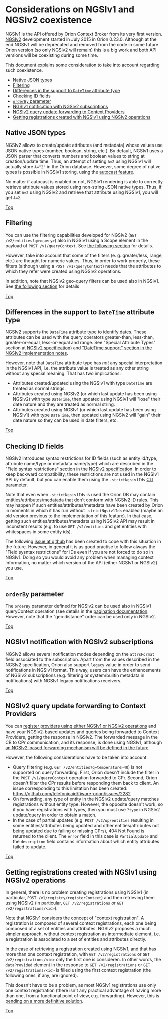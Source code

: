 # <a name="top"></a>Considerations on NGSIv1 and NGSIv2 coexistence

NGSIv1 is the API offered by Orion Context Broker from its very first version. 
[NGSIv2](http://telefonicaid.github.io/fiware-orion/api/v2/stable) development started 
in July 2015 in Orion 0.23.0. Although at the end NGSIv1 will be deprecated and 
removed from the code in some future Orion version (so only NGSIv2 will remain) 
this is a big work and both API versions will be coexisting during some time. 

This document explains some consideration to take into account regarding such coexistence.

* [Native JSON types](#native-json-types)
* [Filtering](#filtering)
* [Differences in the support to `DateTime` attribute type](#differences-in-the-support-to-datetime-attribute-type)
* [Checking ID fields](#checking-id-fields)
* [`orderBy` parameter](#orderby-parameter)
* [NGSIv1 notification with NGSIv2 subscriptions](#ngsiv1-notification-with-ngsiv2-subscriptions)
* [NGSIv2 query update forwarding to Context Providers](#ngsiv2-query-update-forwarding-to-context-providers)
* [Getting registrations created with NGSIv1 using NGSIv2 operations](#getting-registrations-created-with-NGSIv1-using-NGSIv2-operations)

## Native JSON types

NGSIv2 allows to create/update attributes (and metadata) whose values use JSON native 
types (number, boolean, string, etc.). By default, NGSIv1 uses a JSON parser that converts
numbers and boolean values to string at creation/update time. Thus, an attempt of 
setting `A=2` using NGSIv1 will actually store `A="2"` in the Orion database. However,
some degree of native types is possible in NGSIv1 storing, using
the [autocast feature](ngsiv1autocast.md).

No matter if autocast is enabled or not, NGSIv1 rendering is able to correctly retrieve
attribute values stored using non-string JSON native types. Thus, if you set `A=2`
using NGSIv2 and retrieve that attribute using NGSIv1, you will get `A=2`.

[Top](#top)

## Filtering

You can use the filtering capabilities developed for NGSIv2 (`GET /v2/entities?q=<query>`) also 
in NGSIv1 using a Scope element in the payload of `POST /v1/queryContext`. See 
[the following section](filtering.md#string-filters) for details.

However, take into account that some of the filters (e. g. greater/less, range, etc.) are thought
for numeric values. Thus, in order to work properly, these filters (although using a 
`POST /v1/queryContext`) needs that the attributes to which they refer were created using NGSIv2 operations.

In addition, note that NGSIv2 geo-query filters can be used also in NGSIv1. See
[the following section](geolocation.md#geo-located-queries-ngsiv2) for details

[Top](#top)

## Differences in the support to `DateTime` attribute type

NGSIv2 supports the `DateTime` attribute type to identify dates. These attributes can be used with the query operators
greater-than, less-than, greater-or-equal, less-or-equal and range. See "Special Attribute Types" section at
[NGSIv2 specification](http://telefonicaid.github.io/fiware-orion/api/v2/stable)) and ["DateTime support"  section
in the NGSIv2 implementation notes](ngsiv2_implementation_notes.md#datetime-support).

However, note that `DateTime` attribute type has *not* any special interpretation in the NGSIv1 API, i.e. the
attribute value is treated as any other string without any special meaning. That has two implications:

* Attributes created/updated using the NGSIv1 with type `DateTime` are treated as normal strings.
* Attributes created using NGSIv2 (or which last update has been using NGSIv2) with type `DateTime`, then
  updated using NGSIv1 will "lose" their date nature and they are treated as normal string.
* Attributes created using NGSIv1 (or which last update has been using NGSIv1) with type `DateTime`, then
  updated using NGSIv2 will "gain" their date nature so they can be used in date filters, etc.

[Top](#top)

## Checking ID fields

NGSIv2 introduces syntax restrictions for ID fields (such as entity id/type, attribute name/type
or metadata name/type) which are described in the "Field syntax restrictions" section in the
[NGSIv2 specification](http://telefonicaid.github.io/fiware-orion/api/v2/stable). In order to
keep backward compatibility, these restrictions are not used in the NGSIv1 API by default, but
you can enable them using the `-strictNgsiv1Ids` [CLI parameter](../admin/cli.md).

Note that even when `-strictNgsiv1Ids` is used the Orion DB may contain entities/attributes/medatada
that don't conform with NGSIv2 ID rules. This may happen if such entities/attributes/metadata have
been created by Orion in moments in which it has run without `-strictNgsiv1Ids` enabled (maybe an old
version previous to the implementation of this feature). In that case, getting such
entities/attributes/metadata using NGSIv2 API may result in inconstent results (e.g. to use `GET /v2/entities`
and get entities with whitespaces in some entity ids).

The following [issue at github](https://github.com/telefonicaid/fiware-orion/issues/1733) has been created
to cope with this situation in the future. However, in general it is as good practise to follow always the
"Field sysntax restrictions" for IDs even if you are not forced to do so in NGSIv1. Doing so you would avoid
any problem when managing context information, no matter which version of the API (either NGSIv1 or NGSIv2)
you use.

[Top](#top)

## `orderBy` parameter

The `orderBy` parameter defined for NGSIv2 can be used also in NGSIv1 queryContext operation (see
details in the [pagination documentation](pagination.md). However, note that the "geo:distance"
order can be used only in NGSIv2.

[Top](#top)

## NGSIv1 notification with NGSIv2 subscriptions

NGSIv2 allows several notification modes depending on the `attrsFormat` field associated to the
subscription. Apart from the values described in the NGSIv2 specification, Orion also support
`legacy` value in order to send notifications in NGSIv1 format. This way, users can have the
enhancements of NGSIv2 subscriptions (e.g. filtering or system/builtin metadata in notifications) with
NGSIv1 legacy notifications receivers.

[Top](#top)

## NGSIv2 query update forwarding to Context Providers

You can [register providers using either NGSIv1 or NGSIv2 operations](context_providers.md) and have your NGSIv2-based updates and
queries being forwarded to Context Providers, getting the response in NGSIv2. The forwarded message in the CB
to CPr communication, and its response, is done using NGSIv1, although [an NGSIv2-based forwarding mechanism will
be defined in the future](https://github.com/telefonicaid/fiware-orion/issues/3068).

However, the following considerations have to be taken into account:

* Query filtering (e.g. `GET /v2/entities?q=temperature>40`) is not supported on query forwarding. First, Orion
  doesn't include the filter in the `POST /v1/queryContext` operation forwarded to CPr. Second, Orion doesn't filter
  the CPr results before responding them back to client. An issue corresponding to this limitation has been created:
  https://github.com/telefonicaid/fiware-orion/issues/2282
* On forwarding, any type of entity in the NGSIv2 update/query matches registrations without entity type. However, the
  opposite doesn't work, so if you have registrations with types, then you must use `?type` in NGSIv2  update/query in
  order to obtain a match.
* In the case of partial updates (e.g. `POST /v2/op/entities` resulting in some entities/attributes being updated and
  other entities/attributes not being updated due to failing or missing CPrs), 404 Not Found is returned to the client.
  The `error` field in this case is `PartialUpdate` and the `description` field contains information about which entity
  attributes failed to update.

[Top](#top)

## Getting registrations created with NGSIv1 using NGSIv2 operations

In general, there is no problem creating registrations using NGSIv1 (in particular, `POST /v1/registry/registerContext`) and then retrieving them using NGSIv2 (in particular, `GET /v2/registrations` or `GET /v2/registrations/<id>`).

Note that NGSIv1 considers the concept of "context registration". A registration is composed of several context
registrations, each one being composed of a set of entities and attributes. NGSIv2 proposes a much simpler approach,
without context registration as intermediate element, i.e. a registration is associated to a set of entities and
attributes directly.

In the case of retrieving a registration created using NGSIv1, and that has more than one context registration, with
`GET /v2/registrations` or `GET /v2/registrations/<id>` only the first one is consideren. In other words,
the `dataProvided` element in the response to `GET /v2/registrations` or `GET /v2/registrations/<id>` is
filled using the first context registration (the following ones, if any, are ignored).

This doesn't have to be a problem, as most NGSIv1 registrations use only one context registration (there isn't any
practical advantage of having more than one, from a functional point of view, e.g. forwarding). However, this is
[pending on a more definitive solution](https://github.com/telefonicaid/fiware-orion/issues/3044).

[Top](#top)
